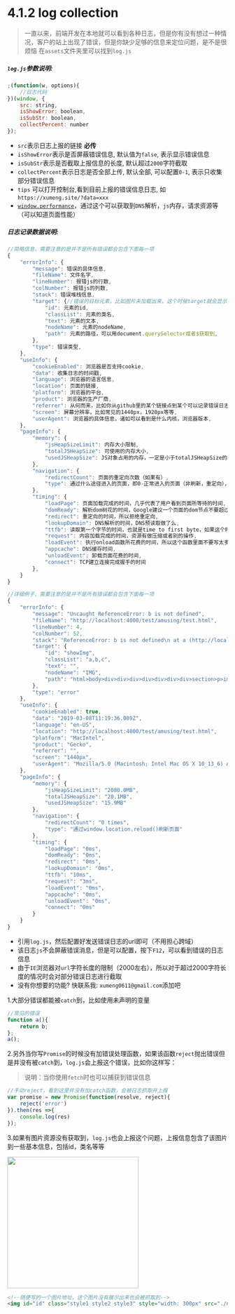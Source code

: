<link rel="stylesheet" type="text/css" href="../assets/xui.css">
<script type="text/javascript" src="../assets/xui.js"></script>
<script type="text/javascript" src="../assets/log.js"></script>

# 4.1.2 log collection

>一直以来，前端开发在本地就可以看到各种日志，但是你有没有想过一种情况，客户的站上出现了错误，但是你缺少足够的信息来定位问题，是不是很烦恼
>在`assets`文件夹里可以找到`log.js`

##### `log.js`参数说明:
```js
;(function(w, options){
    //日志代码
})(window, {
    src: string,
    isShowError: boolean,
    isSubStr: boolean,
    collectPercent: number
});
```
* `src`表示日志上报的链接 **必传**
* `isShowError`表示是否屏蔽错误信息, 默认值为`false`, 表示显示错误信息
* `isSubStr`表示是否截取上报信息的长度, 默认超过`2000`字符截取
* `collectPercent`表示日志是否全部上传, 默认全部, 可以配置`0-1`, 表示只收集部分错误信息
* `tips` 可以打开控制台,看到目前上报的错误信息日志, 如`https://xumeng.site/?data=xxx`
* [`window.performance`](http://www.alloyteam.com/2015/09/explore-performance/comment-page-1/)，通过这个可以获取到`DNS`解析，`js`内存，请求资源等（可以知道页面性能）

##### 日志记录数据说明:
```js
//简略信息，需要注意的是并不是所有错误都会包含下面每一项
{
    "errorInfo": {
        "message": 错误的具体信息,
        "fileName": 文件名字,
        "lineNumber": 报错js的行数,
        "colNumber": 报错js的列数,
        "stack": 错误堆栈信息,
        "target": {//错误的目标元素，比如图片未加载出来，这个时候target就会显示当前图片的id，类名等等
            "id": 元素的id,
            "classList": 元素的类名,
            "text": 元素的文本,
            "nodeName": 元素的nodeName,
            "path": 元素的路径，可以用document.querySelector或者$获取到,
        },
        "type": 错误类型,
    },
    "useInfo": {
        "cookieEnabled": 浏览器是否支持cookie,
        "data": 收集日志的时间戳,
        "language": 浏览器的语言信息,
        "location": 页面的链接,
        "platform": 浏览器的平台,
        "product": 浏览器的生产厂商,
        "referrer": 从何而来，比如你从github里的某个链接点到某个可以记录错误日志的页面，此时referrer就是github那个链接,
        "screen": 屏幕分辨率，比如常见的1440px，1920px等等,
        "userAgent": 浏览器的具体信息，诸如可以看到是什么内核，浏览器版本,
    },
    "pageInfo": {
        "memory": {
            "jsHeapSizeLimit": 内存大小限制,
            "totalJSHeapSize": 可使用的内存大小,
            "usedJSHeapSize": JS对象占用的内存，一定是小于totalJSHeapSize的,
        },
        "navigation": {
            "redirectCount": 页面的重定向次数（如果有）,
            "type": 通过什么途径进入的页面，即0-正常进入的页面（非刷新，重定向），1-通过刷新页面，2-通过浏览器前进后退,
        },
        "timing": {
            "loadPage": 页面加载完成的时间，几乎代表了用户看到页面所等待的时间,
            "domReady": 解析dom树花的时间，Google建议一个页面的dom节点不要超过1500个，嵌套层级也不要超过60个,
            "redirect": 重定向的时间，所以拒绝重定向,
            "lookupDomain": DNS解析的时间，DNS预读取做了么,
            "ttfb": 读取第一个字节的时间，也就是time to first byte，如果这个时间很长就直接去找后端吧,
            "request": 内容加载完成的时间，资源有做压缩或者别的操作,
            "loadEvent": 执行onload函数所花费的时间，所以这个函数里面不要写太多,
            "appcache": DNS缓存时间,
            "unloadEvent": 卸载页面花费的时间,
            "connect": TCP建立连接完成握手的时间
        },
    }
}
```

```js
//详细例子，需要注意的是并不是所有错误都会包含下面每一项
{
    "errorInfo": {
        "message": "Uncaught ReferenceError: b is not defined",
        "fileName": "http://localhost:4000/test/amusing/test.html",
        "lineNumber": 4,
        "colNumber": 52,
        "stack": "ReferenceError: b is not defined\n at a (http://localhost:4000/test/amusing/test.html:52:4)\n at http://localhost:4000/test/amusing/test.html:54:3",
        "target": {
            "id": "showImg",
            "classList": "a,b,c",
            "text": "",
            "nodeName": "IMG",
            "path": "html>body>div>div>div>div>div>div>div>section>p>img" 
        },
        "type": "error"
    },
    "useInfo": {
        "cookieEnabled": true,
        "data": "2019-03-08T11:19:36.089Z",
        "language": "en-US",
        "location": "http://localhost:4000/test/amusing/test.html",
        "platform": "MacIntel",
        "product": "Gecko",
        "referrer": "",
        "screen": "1440px",
        "userAgent": "Mozilla/5.0 (Macintosh; Intel Mac OS X 10_13_6) AppleWebKit/537.36 (KHTML, like Gecko) Chrome/72.0.3626.121 Safari/537.36"
    },
    "pageInfo": {
        "memory": {
            "jsHeapSizeLimit": "2080.0MB",
            "totalJSHeapSize": "20.1MB",
            "usedJSHeapSize": "15.9MB"
        },
        "navigation": {
            "redirectCount": "0 times",
            "type": "通过window.location.reload()刷新页面"
        },
        "timing": {
            "loadPage": "0ms",
            "domReady": "0ms",
            "redirect": "0ms",
            "lookupDomain": "0ms",
            "ttfb": "10ms",
            "request": "3ms",
            "loadEvent": "0ms",
            "appcache": "0ms",
            "unloadEvent": "0ms",
            "connect": "0ms"
        }
    }
}
```
* 引用`log.js`，然后配置好发送错误日志的url即可（不用担心跨域）
* 该日志`js`不会屏蔽错误消息，但是可以配置，按下`F12`，可以看到错误的日志信息
* 由于`IE`浏览器对`url`字符长度的限制（2000左右），所以对于超过2000字符长度的情况时会对部分错误日志进行截取
* 没有你想要的功能? 快联系我: `xumeng0611@gmail.com`添加吧

1.大部分错误都能被`catch`到，比如使用未声明的变量

<script>
function a(){
    return b;
};
a();
</script>

```js
//常见的错误
function a(){
    return b;
};
a();
```

2.另外当你写`Promise`的时候没有加错误处理函数，如果该函数`reject`抛出错误但是并没有被`catch`到，`log.js`会上报这个错误，比如你这样写：
>说明：当你使用`fetch`时也可以捕获到错误信息

<script>
var promise = new Promise(function(resolve, reject){
    reject('error')
}).then(res =>{
    console.log(res)
});
</script>

```js
//手动reject，看到这里并没有加catch函数，会被日志抓取并上报
var promise = new Promise(function(resolve, reject){
    reject('error') 
}).then(res =>{
    console.log(res)
});
```

3.如果有图片资源没有获取到，`log.js`也会上报这个问题，上报信息包含了该图片到一些基本信息，包括id，类名等等

<img id="id" class="style1 style2 style3" style="width: 300px" src="./not-found.png">

```html
<!--随便写的一个图片地址，这个图片没有展示出来也会被抓取到-->
<img id="id" class="style1 style2 style3" style="width: 300px" src="./not-found.png"> 
```
